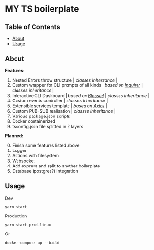 # MY TS boilerplate

## Table of Contents

- [About](#about)
- [Usage](#usage)

## About <a name = "about"></a>

**Features:**

1. Nested Errors throw structure | _classes inheritance_ |
2. Custom wrapper for CLI prompts of all kinds | _based on [Inquirer](https://www.npmjs.com/package/inquirer)_ | _classes inheritance_ |
3. Interactive CLI Dashboard | _based on [Blessed](https://www.npmjs.com/package/blessed)_ | _classes inheritance_ |
4. Custom events controller | _classes inheritance_ |
5. Extensible services template | _based on [Axios](https://www.npmjs.com/package/axios)_ |
6. Custom PUB-SUB realisation | _classes inheritance_ |
7. Various package.json scripts
8. Docker containerized
9. tsconfig.json file splitted in 2 layers

**Planned:**

0. Finish some features listed above
1. Logger
2. Actions with filesystem
3. Websocket
4. Add express and split to another boilerplate
5. Database (postgres?) integration 

## Usage <a name = "usage"></a>

Dev

```yarn start```

Production

```yarn start-prod-linux```

Or

```docker-compose up --build```
 
